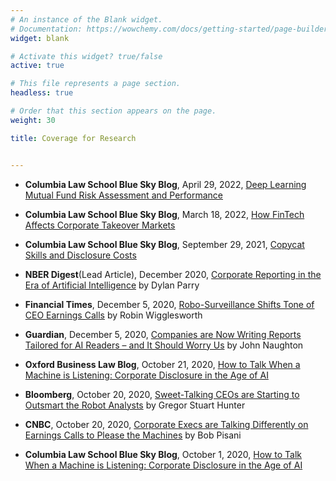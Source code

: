 ```yaml
---
# An instance of the Blank widget.
# Documentation: https://wowchemy.com/docs/getting-started/page-builder/
widget: blank

# Activate this widget? true/false
active: true

# This file represents a page section.
headless: true

# Order that this section appears on the page.
weight: 30

title: Coverage for Research


---
```

- **Columbia Law School Blue Sky Blog**,  April 29, 2022, [Deep Learning Mutual Fund Risk Assessment and Performance](https://clsbluesky.law.columbia.edu/2022/04/29/deep-learning-mutual-fund-risk-assessment-and-performance/)

- **Columbia Law School Blue Sky Blog**,  March 18, 2022, [How FinTech Affects Corporate Takeover Markets](https://clsbluesky.law.columbia.edu/2022/03/18/how-fintech-affects-corporate-takeover-markets//)

- **Columbia Law School Blue Sky Blog**, September 29, 2021, [Copycat Skills and Disclosure Costs](https://clsbluesky.law.columbia.edu/2021/09/29/copycat-skills-and-disclosure-costs/)

- **NBER Digest**(Lead Article), December 2020, [Corporate Reporting in the Era of Artificial Intelligence](https://www.nber.org/sites/default/files/2020-11/dec20.pdf) by Dylan Parry 

- **Financial Times**, December 5, 2020, [Robo-Surveillance Shifts Tone of CEO Earnings Calls](https://www.ft.com/content/ca086139-8a0f-4d36-a39d-409339227832) by Robin Wigglesworth

- **Guardian**, December 5, 2020, [Companies are Now Writing Reports Tailored for AI Readers – and It Should Worry Us](https://www.theguardian.com/commentisfree/2020/dec/05/companies-are-now-writing-reports-tailored-for-ai-readers-and-it-should-worry-us) by John Naughton

- **Oxford Business Law Blog**, October 21, 2020, [How to Talk When a Machine is Listening: Corporate Disclosure in the Age of AI](https://www.law.ox.ac.uk/business-law-blog/blog/2020/10/how-talk-when-machine-listening-corporate-disclosure-age-ai)

- **Bloomberg**, October 20, 2020, [Sweet-Talking CEOs are Starting to Outsmart the Robot Analysts](https://www.bloomberg.com/news/articles/2020-10-20/sweet-talking-ceos-are-starting-to-outsmart-the-robot-analysts) by Gregor Stuart Hunter

- **CNBC**, October 20, 2020, [Corporate Execs are Talking Differently on Earnings Calls to Please the Machines](https://www.cnbc.com/amp/2020/10/20/corporate-execs-are-talking-differently-on-earnings-calls-to-please-the-machines.html) by Bob Pisani

- **Columbia Law School Blue Sky Blog**, October 1, 2020, [How to Talk When a Machine is Listening: Corporate Disclosure in the Age of AI](https://clsbluesky.law.columbia.edu/2020/10/01/how-to-talk-when-a-machine-is-listening-corporate-disclosure-in-the-age-of-ai/)


